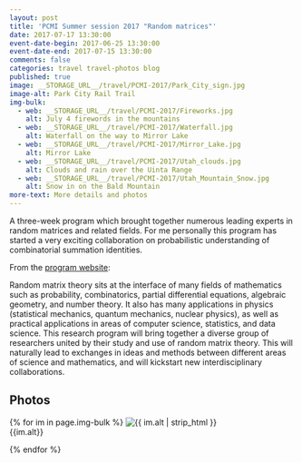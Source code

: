 ```yaml
---
layout: post
title: 'PCMI Summer session 2017 "Random matrices"'
date: 2017-07-17 13:30:00
event-date-begin: 2017-06-25 13:30:00
event-date-end: 2017-07-15 13:30:00
comments: false
categories: travel travel-photos blog
published: true
image: __STORAGE_URL__/travel/PCMI-2017/Park_City_sign.jpg
image-alt: Park City Rail Trail
img-bulk:
  - web: __STORAGE_URL__/travel/PCMI-2017/Fireworks.jpg
    alt: July 4 firewords in the mountains
  - web: __STORAGE_URL__/travel/PCMI-2017/Waterfall.jpg
    alt: Waterfall on the way to Mirror Lake
  - web: __STORAGE_URL__/travel/PCMI-2017/Mirror_Lake.jpg
    alt: Mirror Lake
  - web: __STORAGE_URL__/travel/PCMI-2017/Utah_clouds.jpg
    alt: Clouds and rain over the Uinta Range
  - web: __STORAGE_URL__/travel/PCMI-2017/Utah_Mountain_Snow.jpg
    alt: Snow in on the Bald Mountain
more-text: More details and photos
---
```


A three-week program which brought together numerous leading experts in random matrices and related
fields. For me personally this program has started a very exciting collaboration on probabilistic understanding of
combinatorial summation identities.

<!--more-->

From the [program website](https://pcmi.ias.edu/program-index/2017):

<span class="highlighted-item">
Random matrix theory sits at the interface of many fields of mathematics such as probability, combinatorics, partial differential equations, algebraic geometry, and number theory. It also has many applications in physics (statistical mechanics, quantum mechanics, nuclear physics), as well as practical applications in areas of computer science, statistics, and data science. This research program will bring together a diverse group of researchers united by their study and use of random matrix theory. This will naturally lead to exchanges in ideas and methods between different areas of science and mathematics, and will kickstart new interdisciplinary collaborations.
</span>

<h2 class="mb-1 mt-5">Photos</h2>

{% for im in page.img-bulk %}
  <img src="{{ im.web | replace: '__STORAGE_URL__', site.storage_url }}" alt="{{ im.alt | strip_html }}" title="{{ im.alt | strip_html }}" style="max-width:100%;max-height:800px;height:auto;width:auto;" class="mb-3 mt-3">
  <br>{{im.alt}}

{% endfor %}
